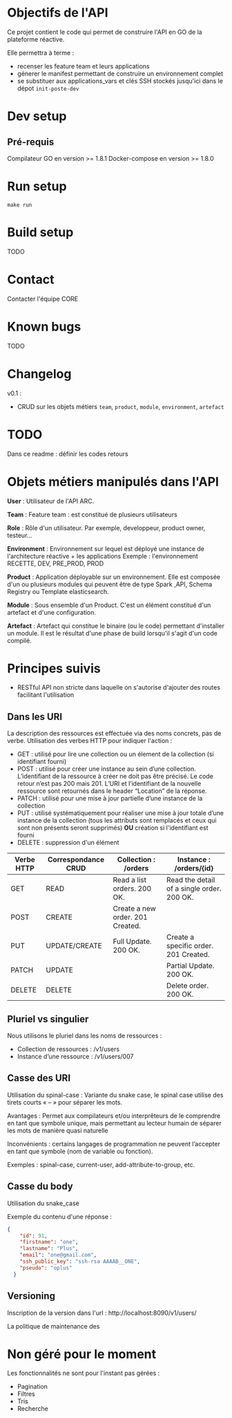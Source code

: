 

# Objectifs de l'API
Ce projet contient le code qui permet de construire l'API en GO de la plateforme réactive.

Elle permettra à terme :
* recenser les feature team et leurs applications
* génerer le manifest permettant de construire un environnement complet
* se substituer aux applications_vars et clés SSH stockés jusqu'ici dans le dépot `init-poste-dev`


# Dev setup

## Pré-requis

Compilateur GO en version >= 1.8.1
Docker-compose en version >= 1.8.0

# Run setup

```shell
make run
```

# Build setup

TODO

# Contact

Contacter l'équipe CORE

# Known bugs

TODO

# Changelog

v0.1 : 
* CRUD sur les objets métiers `team`, `product`, `module`, `environment`, `artefact` 

# TODO

Dans ce readme : définir les codes retours


# Objets métiers manipulés dans l'API

**User** : 
Utilisateur de l'API ARC.

**Team** :
Feature team : est constitué de plusieurs utilisateurs

**Role** :
Rôle d'un utilisateur.
Par exemple, developpeur, product owner, testeur...

**Environment** :
Environnement sur lequel est déployé une instance de l'architecture réactive + les applications 
Exemple : l'environnement RECETTE, DEV, PRE_PROD, PROD

**Product** :
Application déployable sur un environnement. Elle est composée d'un ou plusieurs modules qui peuvent être de type Spark ,API, Schema Registry ou Template elasticsearch.

**Module** :
Sous ensemble d'un Product. C'est un élément constitué d'un artefact et d'une configuration.

**Artefact** :
Artefact qui constitue le binaire (ou le code) permettant d'installer un module. Il est le résultat d'une phase de build lorsqu'il s'agit d'un code compilé.


# Principes suivis

* RESTful API non stricte dans laquelle on s'autorise d'ajouter des routes facilitant l'utilisation

## Dans les URI

La description des ressources est effectuée via des noms concrets, pas de verbe.
Utilisation des verbes HTTP pour indiquer l'action : 
* GET : utilisé pour lire une collection ou un élement de la collection (si identifiant fourni)
* POST : utilisé pour créer une instance au sein d’une collection. L’identifiant de la ressource à créer ne doit pas être précisé. Le code retour n’est pas 200 mais 201.                                                                                                                                   L’URI et l’identifiant de la nouvelle ressource sont retournés dans le header “Location” de la réponse.
* PATCH : utilisé pour une mise à jour partielle d’une instance de la collection
* PUT : utilisé systématiquement pour réaliser une mise à jour totale d’une instance de la collection (tous les attributs sont remplacés et ceux qui sont non présents seront supprimés) **OU** création si l'identifiant est fourni
* DELETE : suppression d'un élément

| Verbe HTTP | Correspondance CRUD | Collection : /orders             | Instance : /orders/{id}                    |
|------------|---------------------|----------------------------------|--------------------------------------------|
| GET        | READ 	           | Read a list orders. 200 OK. 	  | Read the detail of a single order. 200 OK. |
| POST   	 | CREATE 	           | Create a new order. 201 Created. |                                            |
| PUT   	 | UPDATE/CREATE 	   | Full Update. 200 OK.             | Create a specific order. 201 Created.      |
| PATCH 	 | UPDATE              |                                  | Partial Update. 200 OK.                    |
| DELETE 	 | DELETE              |                                  | Delete order. 200 OK.                      |


## Pluriel vs singulier

Nous utilisons le pluriel dans les noms de ressources :
* Collection de ressources : /v1/users
* Instance d’une ressource : /v1/users/007

## Casse des URI

Utilisation du spinal-case : 
Variante du snake case, le spinal case utilise des tirets courts « – » pour séparer les mots.
 
Avantages :
Permet aux compilateurs et/ou interprêteurs de le comprendre en tant que symbole unique, 
mais permettant au lecteur humain de séparer les mots de manière quasi naturelle

Inconvénients : certains langages de programmation ne peuvent l’accepter en tant que symbole 
(nom de variable ou fonction). 

Exemples : spinal-case, current-user, add-attribute-to-group, etc.

## Casse du body

Utilisation du snake_case

Exemple du contenu d'une réponse : 

```json
{
    "id": 91,
    "firstname": "one",
    "lastname": "Plus",
    "email": "one@gmail.com",
    "ssh_public_key": "ssh-rsa AAAAB__ONE",
    "pseudo": "oplus"
  }

```

## Versioning

Inscription de la version dans l'url : http://localhost:8090/v1/users/

La politique de maintenance des
 
# Non géré pour le moment

Les fonctionnalités ne sont pour l'instant pas gérées : 

* Pagination
* Filtres
* Tris
* Recherche



